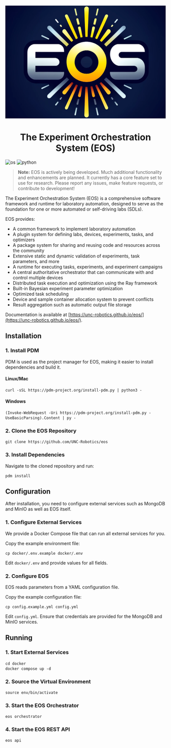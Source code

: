 <p align="center">
    <img src="docs/_static/img/eos-logo.png" alt="Alt Text" width="512">
</p>

<h1 align="center">The Experiment Orchestration System (EOS)</h1>

![os](https://img.shields.io/badge/OS-win%7Cmac%7Clinux-9cf)
![python](https://img.shields.io/badge/Python-3.10+-darkgreen)

> **Note:** EOS is actively being developed. Much additional functionality and enhancements are planned.
> It currently has a core feature set to use for research. Please report any issues, make feature requests, or contribute to development!

The Experiment Orchestration System (EOS) is a comprehensive software framework and runtime for laboratory automation, designed
to serve as the foundation for one or more automated or self-driving labs (SDLs).

EOS provides:

* A common framework to implement laboratory automation
* A plugin system for defining labs, devices, experiments, tasks, and optimizers
* A package system for sharing and reusing code and resources across the community
* Extensive static and dynamic validation of experiments, task parameters, and more
* A runtime for executing tasks, experiments, and experiment campaigns
* A central authoritative orchestrator that can communicate with and control multiple devices
* Distributed task execution and optimization using the Ray framework
* Built-in Bayesian experiment parameter optimization
* Optimized task scheduling
* Device and sample container allocation system to prevent conflicts
* Result aggregation such as automatic output file storage

Documentation is available at [https://unc-robotics.github.io/eos/](https://unc-robotics.github.io/eos/).

## Installation

### 1. Install PDM

PDM is used as the project manager for EOS, making it easier to install dependencies and build it.

#### Linux/Mac

```shell
curl -sSL https://pdm-project.org/install-pdm.py | python3 -
```

#### Windows

```shell
(Invoke-WebRequest -Uri https://pdm-project.org/install-pdm.py -UseBasicParsing).Content | py -
```

### 2. Clone the EOS Repository

```shell
git clone https://github.com/UNC-Robotics/eos
```

### 3. Install Dependencies

Navigate to the cloned repository and run:

```shell
pdm install
```

## Configuration

After installation, you need to configure external services such as MongoDB and MinIO as well as EOS itself.

### 1. Configure External Services

We provide a Docker Compose file that can run all external services for you.

Copy the example environment file:

```shell
cp docker/.env.example docker/.env
```

Edit `docker/.env` and provide values for all fields.

### 2. Configure EOS

EOS reads parameters from a YAML configuration file.

Copy the example configuration file:

```shell
cp config.example.yml config.yml
```

Edit `config.yml`. Ensure that credentials are provided for the MongoDB and MinIO services.

## Running
### 1. Start External Services

```shell
cd docker
docker compose up -d
```

### 2. Source the Virtual Environment

```shell
source env/bin/activate
```

### 3. Start the EOS Orchestrator

```shell
eos orchestrator
```

### 4. Start the EOS REST API

```shell
eos api
```
